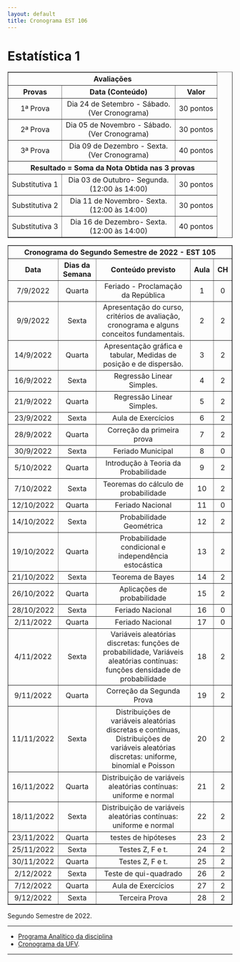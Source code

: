 ```yaml
---
layout: default
title: Cronograma EST 106
---
```


<h1 class="pageTitle">Estatística 1</h1>

<DIV align="center"><CENTER>
<TABLE border="1" cellpadding="5" cellspacing="0">

<tr>
    <th colspan="3" align="center">Avaliações</th>
</tr>

<tr>
    <th>Provas</th>
    <th align="center">Data (Conteúdo) </th>
    <th align="center">Valor </th>
</tr>

<tr>
<td valign="center" align="center"> 1ª Prova<BR></td>  
          <td valign="center" align="center">  Dia 24 de Setembro - Sábado.<BR> (Ver Cronograma)</td>
<td valign="center" align="center">30 pontos</td>
</tr>

<tr>
<td valign="center" align="center"> 2ª Prova<BR></td>  
          <td valign="center" align="center">  Dia 05 de Novembro - Sábado.<BR> (Ver Cronograma)</td>
<td valign="center" align="center">30 pontos</td>
</tr>

<tr>
<td valign="center" align="center"> 3ª Prova<BR></td>  
          <td valign="center" align="center">  Dia 09 de Dezembro - Sexta.<BR>(Ver Cronograma)</td>
<td valign="center" align="center">40 pontos</td>
</tr>

<tr>
    <th colspan="3" align="center">Resultado = Soma da Nota Obtida nas 3 provas</th>
</tr>

<tr>
<td valign="center" align="center"> Substitutiva 1</td>  
          <td valign="center" align="center">  Dia 03 de Outubro- Segunda.<BR>(12:00 às 14:00)</td>
<td valign="center" align="center">30 pontos</td>
</tr>

<tr>
<td valign="center" align="center"> Substitutiva 2</td>  
          <td valign="center" align="center">  Dia 11 de Novembro- Sexta.<BR>(12:00 às 14:00)</td>
<td valign="center" align="center">30 pontos</td>
</tr>

<tr>
<td valign="center" align="center"> Substitutiva 3</td>  
          <td valign="center" align="center">  Dia 16 de Dezembro- Sexta.<BR>(12:00 às 14:00)</td>
<td valign="center" align="center">40 pontos</td>
</tr>

</TABLE>
</CENTER></DIV>


<DIV align="center"><CENTER>
<TABLE border="1" cellpadding="5" cellspacing="0">

<tr>
    <th colspan="5" align="center">Cronograma do Segundo Semestre de 2022 - EST 105</th>
</tr>

<tr>		
<th valign="center" align="center">	Data	<BR></th>
<th valign="center" align="center">	Dias da Semana	<BR></th>
<th valign="center" align="center">	Conteúdo previsto	<BR></th>
<th valign="center" align="center">	Aula	<BR></th>
<th valign="center" align="center">	CH	<BR></th>
</tr>		
<tr>		
<td valign="center" align="center">	7/9/2022	<BR></td>
<td valign="center" align="center">	Quarta	<BR></td>
<td valign="center" align="center">	Feriado - Proclamação da República	<BR></td>
<td valign="center" align="center">	1	<BR></td>
<td valign="center" align="center">	0	<BR></td>
</tr>		
<tr>		
<td valign="center" align="center">	9/9/2022	<BR></td>
<td valign="center" align="center">	Sexta	<BR></td>
<td valign="center" align="center">	Apresentação do curso, critérios de avaliação, cronograma e alguns conceitos fundamentais.	<BR></td>
<td valign="center" align="center">	2	<BR></td>
<td valign="center" align="center">	2	<BR></td>
</tr>		
<tr>		
<td valign="center" align="center">	14/9/2022	<BR></td>
<td valign="center" align="center">	Quarta	<BR></td>
<td valign="center" align="center">	Apresentação gráfica e tabular, Medidas de posição e de dispersão.	<BR></td>
<td valign="center" align="center">	3	<BR></td>
<td valign="center" align="center">	2	<BR></td>
</tr>		
<tr>		
<td valign="center" align="center">	16/9/2022	<BR></td>
<td valign="center" align="center">	Sexta	<BR></td>
<td valign="center" align="center">	Regressão Linear Simples.	<BR></td>
<td valign="center" align="center">	4	<BR></td>
<td valign="center" align="center">	2	<BR></td>
</tr>		
<tr>		
<td valign="center" align="center">	21/9/2022	<BR></td>
<td valign="center" align="center">	Quarta	<BR></td>
<td valign="center" align="center">	Regressão Linear Simples.	<BR></td>
<td valign="center" align="center">	5	<BR></td>
<td valign="center" align="center">	2	<BR></td>
</tr>		
<tr>		
<td valign="center" align="center">	23/9/2022	<BR></td>
<td valign="center" align="center">	Sexta	<BR></td>
<td valign="center" align="center">	Aula de Exercícios	<BR></td>
<td valign="center" align="center">	6	<BR></td>
<td valign="center" align="center">	2	<BR></td>
</tr>		
<tr>		
<td valign="center" align="center">	28/9/2022	<BR></td>
<td valign="center" align="center">	Quarta	<BR></td>
<td valign="center" align="center">	Correção da primeira prova	<BR></td>
<td valign="center" align="center">	7	<BR></td>
<td valign="center" align="center">	2	<BR></td>
</tr>		
<tr>		
<td valign="center" align="center">	30/9/2022	<BR></td>
<td valign="center" align="center">	Sexta	<BR></td>
<td valign="center" align="center">	Feriado Municipal	<BR></td>
<td valign="center" align="center">	8	<BR></td>
<td valign="center" align="center">	0	<BR></td>
</tr>		
<tr>		
<td valign="center" align="center">	5/10/2022	<BR></td>
<td valign="center" align="center">	Quarta	<BR></td>
<td valign="center" align="center">	Introdução à Teoria da Probabilidade	<BR></td>
<td valign="center" align="center">	9	<BR></td>
<td valign="center" align="center">	2	<BR></td>
</tr>		
<tr>		
<td valign="center" align="center">	7/10/2022	<BR></td>
<td valign="center" align="center">	Sexta	<BR></td>
<td valign="center" align="center">	Teoremas do cálculo de probabilidade 	<BR></td>
<td valign="center" align="center">	10	<BR></td>
<td valign="center" align="center">	2	<BR></td>
</tr>		
<tr>		
<td valign="center" align="center">	12/10/2022	<BR></td>
<td valign="center" align="center">	Quarta	<BR></td>
<td valign="center" align="center">	Feriado Nacional	<BR></td>
<td valign="center" align="center">	11	<BR></td>
<td valign="center" align="center">	0	<BR></td>
</tr>		
<tr>		
<td valign="center" align="center">	14/10/2022	<BR></td>
<td valign="center" align="center">	Sexta	<BR></td>
<td valign="center" align="center">	Probabilidade Geométrica	<BR></td>
<td valign="center" align="center">	12	<BR></td>
<td valign="center" align="center">	2	<BR></td>
</tr>		
<tr>		
<td valign="center" align="center">	19/10/2022	<BR></td>
<td valign="center" align="center">	Quarta	<BR></td>
<td valign="center" align="center">	Probabilidade condicional e independência estocástica	<BR></td>
<td valign="center" align="center">	13	<BR></td>
<td valign="center" align="center">	2	<BR></td>
</tr>		
<tr>		
<td valign="center" align="center">	21/10/2022	<BR></td>
<td valign="center" align="center">	Sexta	<BR></td>
<td valign="center" align="center">	Teorema de Bayes	<BR></td>
<td valign="center" align="center">	14	<BR></td>
<td valign="center" align="center">	2	<BR></td>
</tr>		
<tr>		
<td valign="center" align="center">	26/10/2022	<BR></td>
<td valign="center" align="center">	Quarta	<BR></td>
<td valign="center" align="center">	Aplicações de probabilidade	<BR></td>
<td valign="center" align="center">	15	<BR></td>
<td valign="center" align="center">	2	<BR></td>
</tr>		
<tr>		
<td valign="center" align="center">	28/10/2022	<BR></td>
<td valign="center" align="center">	Sexta	<BR></td>
<td valign="center" align="center">	Feriado Nacional	<BR></td>
<td valign="center" align="center">	16	<BR></td>
<td valign="center" align="center">	0	<BR></td>
</tr>		
<tr>		
<td valign="center" align="center">	2/11/2022	<BR></td>
<td valign="center" align="center">	Quarta	<BR></td>
<td valign="center" align="center">	Feriado Nacional	<BR></td>
<td valign="center" align="center">	17	<BR></td>
<td valign="center" align="center">	0	<BR></td>
</tr>		
<tr>		
<td valign="center" align="center">	4/11/2022	<BR></td>
<td valign="center" align="center">	Sexta	<BR></td>
<td valign="center" align="center">	Variáveis aleatórias discretas: funções de probabilidade, Variáveis aleatórias contínuas: funções densidade de probabilidade	<BR></td>
<td valign="center" align="center">	18	<BR></td>
<td valign="center" align="center">	2	<BR></td>
</tr>		
<tr>		
<td valign="center" align="center">	9/11/2022	<BR></td>
<td valign="center" align="center">	Quarta	<BR></td>
<td valign="center" align="center">	Correção da Segunda Prova	<BR></td>
<td valign="center" align="center">	19	<BR></td>
<td valign="center" align="center">	2	<BR></td>
</tr>		
<tr>		
<td valign="center" align="center">	11/11/2022	<BR></td>
<td valign="center" align="center">	Sexta	<BR></td>
<td valign="center" align="center">	Distribuições de variáveis aleatórias discretas e contínuas, Distribuições de variáveis aleatórias discretas: uniforme, binomial e Poisson	<BR></td>
<td valign="center" align="center">	20	<BR></td>
<td valign="center" align="center">	2	<BR></td>
</tr>		
<tr>		
<td valign="center" align="center">	16/11/2022	<BR></td>
<td valign="center" align="center">	Quarta	<BR></td>
<td valign="center" align="center">	Distribuição de variáveis aleatórias contínuas: uniforme e normal	<BR></td>
<td valign="center" align="center">	21	<BR></td>
<td valign="center" align="center">	2	<BR></td>
</tr>		
<tr>		
<td valign="center" align="center">	18/11/2022	<BR></td>
<td valign="center" align="center">	Sexta	<BR></td>
<td valign="center" align="center">	Distribuição de variáveis aleatórias contínuas: uniforme e normal	<BR></td>
<td valign="center" align="center">	22	<BR></td>
<td valign="center" align="center">	2	<BR></td>
</tr>		
<tr>		
<td valign="center" align="center">	23/11/2022	<BR></td>
<td valign="center" align="center">	Quarta	<BR></td>
<td valign="center" align="center">	testes de hipóteses	<BR></td>
<td valign="center" align="center">	23	<BR></td>
<td valign="center" align="center">	2	<BR></td>
</tr>		
<tr>		
<td valign="center" align="center">	25/11/2022	<BR></td>
<td valign="center" align="center">	Sexta	<BR></td>
<td valign="center" align="center">	Testes Z, F e t.	<BR></td>
<td valign="center" align="center">	24	<BR></td>
<td valign="center" align="center">	2	<BR></td>
</tr>		
<tr>		
<td valign="center" align="center">	30/11/2022	<BR></td>
<td valign="center" align="center">	Quarta	<BR></td>
<td valign="center" align="center">	Testes Z, F e t.	<BR></td>
<td valign="center" align="center">	25	<BR></td>
<td valign="center" align="center">	2	<BR></td>
</tr>		
<tr>		
<td valign="center" align="center">	2/12/2022	<BR></td>
<td valign="center" align="center">	Sexta	<BR></td>
<td valign="center" align="center">	Teste de qui-quadrado	<BR></td>
<td valign="center" align="center">	26	<BR></td>
<td valign="center" align="center">	2	<BR></td>
</tr>		
<tr>		
<td valign="center" align="center">	7/12/2022	<BR></td>
<td valign="center" align="center">	Quarta	<BR></td>
<td valign="center" align="center">	Aula de Exercícios	<BR></td>
<td valign="center" align="center">	27	<BR></td>
<td valign="center" align="center">	2	<BR></td>
</tr>		
<tr>		
<td valign="center" align="center">	9/12/2022	<BR></td>
<td valign="center" align="center">	Sexta	<BR></td>
<td valign="center" align="center">	Terceira Prova	<BR></td>
<td valign="center" align="center">	28	<BR></td>
<td valign="center" align="center">	2	<BR></td>
</tr>		
</TABLE>
</CENTER></DIV>


<p class="intro">Segundo Semestre de 2022.</p>

---

* [Programa Analítico da disciplina][EST105] 
* [Cronograma da UFV][UFV-gh].

---

[UFV-gh]:https://www.soc.ufv.br/wp-content/uploads/Resolução-Cepe-16-2021-ALTERADA-b.pdf
[EST105]:https://www3.dti.ufv.br/dti/catalogo/programa-analitico/38471
